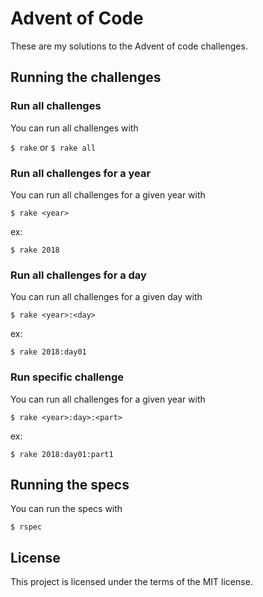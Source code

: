 # Advent of Code

These are my solutions to the Advent of code challenges.

## Running the challenges
### Run all challenges
You can run all challenges with

`$ rake` or `$ rake all`

### Run all challenges for a year
You can run all challenges for a given year with

`$ rake <year>`

ex:

`$ rake 2018`

### Run all challenges for a day
You can run all challenges for a given day with

`$ rake <year>:<day>`

ex:

`$ rake 2018:day01`

### Run specific challenge
You can run all challenges for a given year with

`$ rake <year>:day>:<part>`

ex:

`$ rake 2018:day01:part1`

## Running the specs
You can run the specs with

`$ rspec`

## License
This project is licensed under the terms of the MIT license.